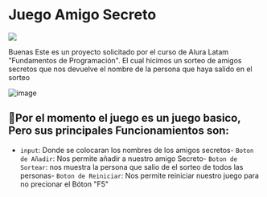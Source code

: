 # Juego Amigo Secreto
   <p align="left">
   <img src="https://img.shields.io/badge/STATUS-%20FINALIZADO-red">
   </p>
Buenas
Este es un proyecto solicitado por el curso de Alura Latam "Fundamentos de Programación".
El cual hicimos un sorteo de amigos secretos que nos devuelve el nombre de la persona que haya salido en el sorteo

![image](https://github.com/user-attachments/assets/20e4a93e-d5a9-4e07-be08-d34f54c30956)


## :hammer:Por el momento el juego es un juego basico, Pero sus principales Funcionamientos son:

- `input`: Donde se colocaran los nombres de los amigos secretos- `Boton de Añadir`: Nos permite añadir a nuestro amigo Secreto- `Boton de Sortear`: nos muestra la persona que salio de el sorteo de todos las personas- `Boton de Reiniciar`: Nos permite reiniciar nuestro juego para no precionar el Bóton "F5"
